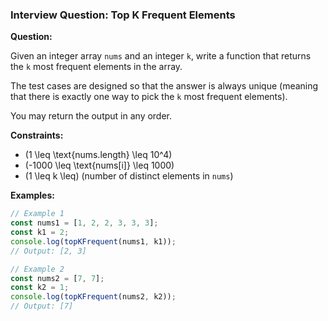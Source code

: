 ### Interview Question: Top K Frequent Elements

**Question:**

Given an integer array `nums` and an integer `k`, write a function that returns the `k` most frequent elements in the array.

The test cases are designed so that the answer is always unique (meaning that there is exactly one way to pick the `k` most frequent elements).

You may return the output in any order.

**Constraints:**
- \(1 \leq \text{nums.length} \leq 10^4\)
- \(-1000 \leq \text{nums[i]} \leq 1000\)
- \(1 \leq k \leq\) (number of distinct elements in `nums`)

**Examples:**

```js
// Example 1
const nums1 = [1, 2, 2, 3, 3, 3];
const k1 = 2;
console.log(topKFrequent(nums1, k1)); 
// Output: [2, 3]

// Example 2
const nums2 = [7, 7];
const k2 = 1;
console.log(topKFrequent(nums2, k2));
// Output: [7]
```
